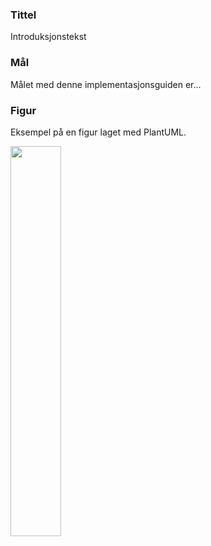 ### Tittel

Introduksjonstekst

### Mål

Målet med denne implementasjonsguiden er...

### Figur

Eksempel på en figur laget med PlantUML.

<img src="test.svg" width="40%" />
